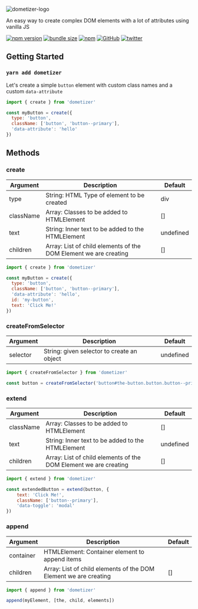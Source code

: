 ![dometizer-logo](https://user-images.githubusercontent.com/5192755/99138507-0ffc1900-25ff-11eb-972d-ffbb5f34ffc8.png)

An easy way to create complex DOM elements with a lot of attributes using vanilla JS

[![npm version](https://img.shields.io/npm/v/dometizer.svg?style=flat)](https://www.npmjs.com/package/dometizer)
[![bundle size](https://img.shields.io/bundlephobia/minzip/dometizer.svg?label=minzip)](https://bundlephobia.com/result?p=dometizer)
[![npm](https://img.shields.io/npm/dt/dometizer.svg)](https://www.npmjs.com/package/dometizer)
[![GitHub](https://img.shields.io/npm/l/dometizer)](LICENSE)
[![twitter](https://img.shields.io/badge/follow-on%20twitter-4AA1EC.svg)](https://twitter.com/nosoycesaros)

## Getting Started
### `yarn add dometizer`

Let's create a simple `button` element with custom class names and a custom `data-attribute`

```js
import { create } from 'dometizer'

const myButton = create({
  type: 'button',
  className: ['button', 'button--primary'],
  'data-attribute': 'hello'
})
```

## Methods

### create

| Argument  | Description                                                                   | Default   |
|-----------|-------------------------------------------------------------------------------|-----------|
| type      | String: HTML Type of element to be created                                    | div       |
| className | Array<String>: Classes to be added to HTMLElement                             | []        |
| text      | String: Inner text to be added to the HTMLElement                             | undefined |
| children  | Array<HTMLElement>: List of child elements of the DOM Element we are creating | []        |

```js
import { create } from 'dometizer'

const myButton = create({
  type: 'button',
  className: ['button', 'button--primary'],
  'data-attribute': 'hello',
  id: 'my-button',
  text: 'Click Me!'
})
```

### createFromSelector

| Argument  | Description                                                                   | Default   |
|-----------|-------------------------------------------------------------------------------|-----------|
| selector      | String: given selector to create an object                                  | undefined       |

```js
import { createFromSelector } from 'dometizer'

const button = createFromSelector('button#the-button.button.button--primary')
```

### extend

| Argument  | Description                                                                   | Default   |
|-----------|-------------------------------------------------------------------------------|-----------|
| className | Array<String>: Classes to be added to HTMLElement                             | []        |
| text      | String: Inner text to be added to the HTMLElement                             | undefined |
| children  | Array<HTMLElement>: List of child elements of the DOM Element we are creating | []        |

```js
import { extend } from 'dometizer'

const extendedButton = extend(button, {
    text: 'Click Me!',
    className: ['button--primary'],
    'data-toggle': 'modal'
})
```

### append

| Argument  | Description                                                                   | Default   |
|-----------|-------------------------------------------------------------------------------|-----------|
| container | HTMLElement: Container element to append items                           |         |
| children  | Array<HTMLElement>: List of child elements of the DOM Element we are creating | []        |

```js
import { append } from 'dometizer'

append(myElement, [the, child, elements])
```

